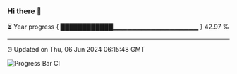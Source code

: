 ### Hi there 👋

⏳ Year progress { ████████████▁▁▁▁▁▁▁▁▁▁▁▁▁▁▁▁▁▁ } 42.97 %

---

⏰ Updated on Thu, 06 Jun 2024 06:15:48 GMT

![Progress Bar CI](https://github.com/liununu/liununu/workflows/Progress%20Bar%20CI/badge.svg)
